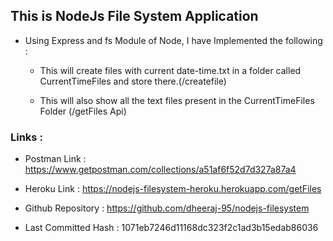 ## This is NodeJs File System Application

* Using Express and fs Module of Node, I have Implemented the following :

    * This will create files with current date-time.txt in a folder called CurrentTimeFiles and store there.(/createfile)

    * This will also show all the text files present in the CurrentTimeFiles Folder (/getFiles Api)

### Links :
* Postman Link : https://www.getpostman.com/collections/a51af6f52d7d327a87a4

* Heroku Link : https://nodejs-filesystem-heroku.herokuapp.com/getFiles

* Github Repository : https://github.com/dheeraj-95/nodejs-filesystem

* Last Committed Hash : 1071eb7246d11168dc323f2c1ad3b15edab86036
